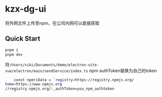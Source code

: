 # kzx-dg-ui

将外网文件上传至npm，在公司内网可以直接获取

## Quick Start

```sh
pnpm i
pnpm dev
```

将`/Users/viki/Documents/demo/electron-vite-vue/electron/main/sendService/index.ts` npm authToken替换为自己的token

```sh
    const npmrcData = `registry=https://registry.npmjs.org/
home=https://www.npmjs.org
//registry.npmjs.org/:_authToken=you_npm_authtoken
    `
```
